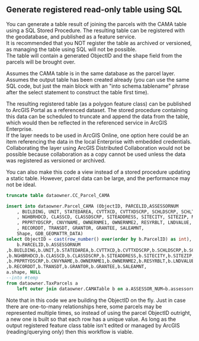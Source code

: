 ## Generate registered read-only table using SQL

You can generate a table result of joining the parcels with the CAMA table using a SQL Stored Procedure.  The resulting table can be registered with the geodatabase, and published as a feature service.  
It is recommended that you NOT register the table as archived or versioned, as managing the table using SQL will not be possible.  
The table will contain a generated ObjectID and the shape field from the parcels will be brought over.  

Assumes the CAMA table is in the same database as the parcel layer. 
Assumes the output table has been created already (you can use the same SQL code, but just the main block with an "into schema.tablename" phrase after the select statement to construct the table first time).

The resulting registered table (as a polygon feature class) can be published to ArcGIS Portal as a referenced dataset.  The stored procedure containing this data can be scheduled to truncate and append the data from the table, which would then be reflected in the referenced service in ArcGIS Enterprise.  
If the layer needs to be used in ArcGIS Online, one option here could be an item referencing the data in the local Enterprise with embedded credentials.  Collaborating the layer using ArcGIS Distributed Collaboration would not be possible because collaboration as a copy cannot be used unless the data was registered as versioned or archived. 

You can also make this code a view instead of a stored procedure updating a static table.  However, parcel data can be large, and the performance may not be ideal.  

```sql
truncate table dataowner.CC_Parcel_CAMA

insert into dataowner.Parcel_CAMA (ObjectID, PARCELID,ASSESSORNUM
	, BUILDING, UNIT, STATEDAREA, CVTTXCD, CVTTXDSCRP, SCHLDSCRP, SCHLTXCD, USEDC
	, NGHBRHDCD, CLASSCD, CLASSDSCRP, SITEADDRESS, SITECITY, SITEZIP, MUNICIPALITY
	, PRPRTYDSCRP, CNVYNAME, OWNERNME1, OWNERNME2, RESYRBLT, LNDVALUE, BLDGVALUE, TOTALVALUE
	, RECORDDT, TRANSDT, GRANTOR, GRANTEE, SALEAMNT, 
	Shape, GDB_GEOMATTR_DATA)
select ObjectID = cast(row_number() over(order by b.ParcelID) as int),
	b.PARCELID,b.ASSESSORNUM
,b.BUILDING,b.UNIT,b.STATEDAREA,b.CVTTXCD,b.CVTTXDSCRP,b.SCHLDSCRP,b.SCHLTXCD,b.USEDC
,b.NGHBRHDCD,b.CLASSCD,b.CLASSDSCRP,b.SITEADDRESS,b.SITECITY,b.SITEZIP,b.MUNICIPALITY
,b.PRPRTYDSCRP,b.CNVYNAME,b.OWNERNME1,b.OWNERNME2,b.RESYRBLT,b.LNDVALUE,b.BLDGVALUE,b.TOTALVALUE
,b.RECORDDT,b.TRANSDT,b.GRANTOR,b.GRANTEE,b.SALEAMNT, 
a.shape, NULL
--into #temp
from dataowner.TaxParcels a
	left outer join dataowner.CAMATable b on a.ASSESSOR_NUM=b.assessornum
```

Note that in this code we are building the ObjectID on the fly.  Just in case there are one-to-many relationships here, some parcels may be represented multiple times, so instead of using the parcel ObjectID outright, a new one is built so that each row has a unique value.  As long as the output registered feature class table isn't edited or managed by ArcGIS (reading/querying only) then this workflow is viable. 
